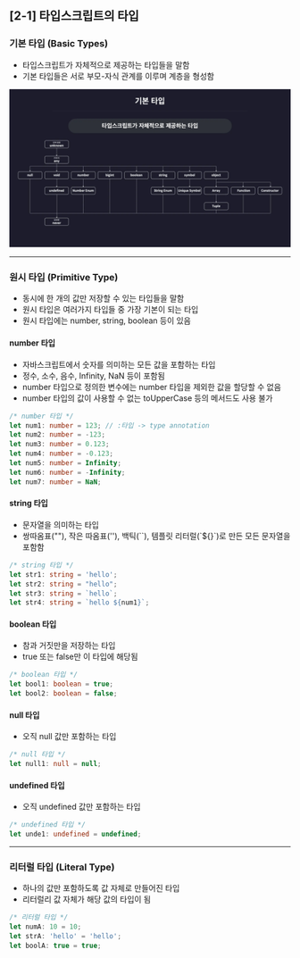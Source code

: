 ## [2-1] 타입스크립트의 타입

### 기본 타입 (Basic Types)
- 타입스크립트가 자체적으로 제공하는 타입들을 말함
- 기본 타입들은 서로 부모-자식 관계를 이루며 계층을 형성함

![alt text](image-1.png)

---

### 원시 타입 (Primitive Type)
- 동시에 한 개의 값만 저장할 수 있는 타입들을 말함
- 원시 타입은 여러가지 타입들 중 가장 기본이 되는 타입
- 원시 타입에는 number, string, boolean 등이 있음

#### number 타입
- 자바스크립트에서 숫자를 의미하는 모든 값을 포함하는 타입
- 정수, 소수, 음수, Infinity, NaN 등이 포함됨
- number 타입으로 정의한 변수에는 number 타입을 제외한 값을 할당할 수 없음
- number 타입의 값이 사용할 수 없는 toUpperCase 등의 메서드도 사용 불가

```typescript
/* number 타입 */
let num1: number = 123; // :타입 -> type annotation
let num2: number = -123;
let num3: number = 0.123;
let num4: number = -0.123;
let num5: number = Infinity;
let num6: number = -Infinity;
let num7: number = NaN;
```

#### string 타입
- 문자열을 의미하는 타입
- 쌍따옴표(""), 작은 따옴표(''), 백틱(\`\`), 템플릿 리터럴(\`${}\`)로 만든 모든 문자열을 포함함

```typescript
/* string 타입 */
let str1: string = 'hello';
let str2: string = "hello";
let str3: string = `hello`;
let str4: string = `hello ${num1}`;
```

#### boolean 타입
- 참과 거짓만을 저장하는 타입
- true 또는 false만 이 타입에 해당됨

```typescript
/* boolean 타입 */
let bool1: boolean = true;
let bool2: boolean = false;
```

#### null 타입
- 오직 null 값만 포함하는 타입

```typescript
/* null 타입 */
let null1: null = null;
```

#### undefined 타입
- 오직 undefined 값만 포함하는 타입

```typescript
/* undefined 타입 */
let unde1: undefined = undefined;
```

---

### 리터럴 타입 (Literal Type)
- 하나의 값만 포함하도록 값 자체로 만들어진 타입
- 리터럴리 값 자체가 해당 값의 타입이 됨

```typescript
/* 리터럴 타입 */
let numA: 10 = 10;
let strA: 'hello' = 'hello';
let boolA: true = true;
```